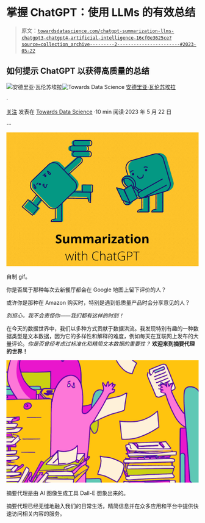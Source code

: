 # 掌握 ChatGPT：使用 LLMs 的有效总结

> 原文：[`towardsdatascience.com/chatgpt-summarization-llms-chatgpt3-chatgpt4-artificial-intelligence-16cf0e3625ce?source=collection_archive---------2-----------------------#2023-05-22`](https://towardsdatascience.com/chatgpt-summarization-llms-chatgpt3-chatgpt4-artificial-intelligence-16cf0e3625ce?source=collection_archive---------2-----------------------#2023-05-22)

## 如何提示 ChatGPT 以获得高质量的总结

[](https://medium.com/@andvalenzuela?source=post_page-----16cf0e3625ce--------------------------------)![安德里亚·瓦伦苏埃拉](https://medium.com/@andvalenzuela?source=post_page-----16cf0e3625ce--------------------------------)[](https://towardsdatascience.com/?source=post_page-----16cf0e3625ce--------------------------------)![Towards Data Science](https://towardsdatascience.com/?source=post_page-----16cf0e3625ce--------------------------------) [安德里亚·瓦伦苏埃拉](https://medium.com/@andvalenzuela?source=post_page-----16cf0e3625ce--------------------------------)

·

[关注](https://medium.com/m/signin?actionUrl=https%3A%2F%2Fmedium.com%2F_%2Fsubscribe%2Fuser%2Fa6f3f1654c3&operation=register&redirect=https%3A%2F%2Ftowardsdatascience.com%2Fchatgpt-summarization-llms-chatgpt3-chatgpt4-artificial-intelligence-16cf0e3625ce&user=Andrea+Valenzuela&userId=a6f3f1654c3&source=post_page-a6f3f1654c3----16cf0e3625ce---------------------post_header-----------) 发表在 [Towards Data Science](https://towardsdatascience.com/?source=post_page-----16cf0e3625ce--------------------------------) ·10 min 阅读·2023 年 5 月 22 日[](https://medium.com/m/signin?actionUrl=https%3A%2F%2Fmedium.com%2F_%2Fvote%2Ftowards-data-science%2F16cf0e3625ce&operation=register&redirect=https%3A%2F%2Ftowardsdatascience.com%2Fchatgpt-summarization-llms-chatgpt3-chatgpt4-artificial-intelligence-16cf0e3625ce&user=Andrea+Valenzuela&userId=a6f3f1654c3&source=-----16cf0e3625ce---------------------clap_footer-----------)

--

[](https://medium.com/m/signin?actionUrl=https%3A%2F%2Fmedium.com%2F_%2Fbookmark%2Fp%2F16cf0e3625ce&operation=register&redirect=https%3A%2F%2Ftowardsdatascience.com%2Fchatgpt-summarization-llms-chatgpt3-chatgpt4-artificial-intelligence-16cf0e3625ce&source=-----16cf0e3625ce---------------------bookmark_footer-----------)![](img/6c875157182b9485516e809510ba0514.png)

自制 gif。

你是否属于那种每次去新餐厅都会在 Google 地图上留下评价的人？

或许你是那种在 Amazon 购买时，特别是遇到低质量产品时会分享意见的人？

*别担心，我不会责怪你——我们都有这样的时刻！*

在今天的数据世界中，我们以多种方式贡献于数据洪流。我发现特别有趣的一种数据类型是文本数据，因为它的多样性和解释的难度，例如每天在互联网上发布的大量评论。*你是否曾经考虑过标准化和精简文本数据的重要性？* **欢迎来到摘要代理的世界！**

![](img/b1300eb548d9ed867e48cea796690892.png)

摘要代理是由 AI 图像生成工具 Dall-E 想象出来的。

摘要代理已经无缝地融入我们的日常生活，精简信息并在众多应用和平台中提供快速访问相关内容的服务。
